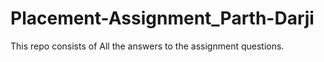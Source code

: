 # Placement-Assignment_Parth-Darji
This repo consists of All the answers to the assignment questions.
